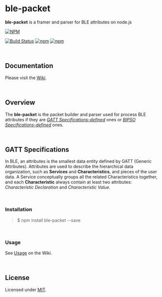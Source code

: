 # ble-packet
**ble-packet** is a framer and parser for BLE attributes on node.js

[![NPM](https://nodei.co/npm/ble-packet.png?downloads=true)](https://nodei.co/npm/ble-packet/)  

[![Build Status](https://travis-ci.org/bluetoother/ble-packet.svg?branch=master)](https://travis-ci.org/bluetoother/ble-packet)
[![npm](https://img.shields.io/npm/v/ble-packet.svg?maxAge=2592000)](https://www.npmjs.com/package/ble-packet)
[![npm](https://img.shields.io/npm/l/ble-packet.svg?maxAge=2592000)](https://www.npmjs.com/package/ble-packet)

<br />

## Documentation  

Please visit the [Wiki](https://github.com/bluetoother/ble-packet/wiki).

<br />

## Overview  

The **ble-packet** is the packet builder and parser used for process BLE attributes if they are [_GATT Specifications-defined_](https://www.bluetooth.com/specifications/GATT) ones or [_BIPSO Specifications-defined_](https://github.com/bluetoother/bipso/wiki/BIPSO-Specification) ones.

<br />

## GATT Specifications  

In BLE, an attributes is the smallest data entity defined by GATT (Generic Attributes). Attributes are used to describe the hierarchical data organization, such as **Services** and **Characteristics**, and pieces of the user data. A Service conceptually groups all the related Characteristics together, and each **Characteristic** always contain at least two attributes: *Characteristic Declaration* and *Characteristic Value*.

<br />

### Installation  

> $ npm install ble-packet --save

<br />

### Usage  

See [Usage](https://github.com/bluetoother/ble-packet/wiki#Usage) on the Wiki.  

<br />

## License  

Licensed under [MIT](https://github.com/bluetoother/ble-packet/blob/master/LICENSE).